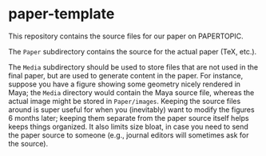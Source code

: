 # paper-template

This repository contains the source files for our paper on PAPERTOPIC.

The `Paper` subdirectory contains the source for the actual paper (TeX, etc.).

The `Media` subdirectory should be used to store files that are not used in the final paper, but are used to generate content in the paper.  For instance, suppose you have a figure showing some geometry nicely rendered in Maya; the `Media` directory would contain the Maya source file, whereas the actual image might be stored in `Paper/images`.  Keeping the source files around is super useful for when you (inevitably) want to modify the figures 6 months later; keeping them separate from the paper source itself helps keeps things organized.  It also limits size bloat, in case you need to send the paper source to someone (e.g., journal editors will sometimes ask for the source).
